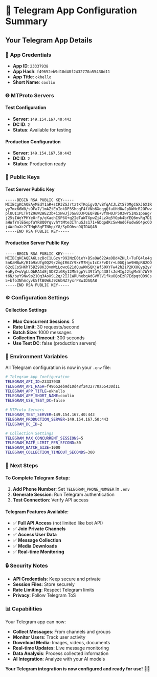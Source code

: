 # 📱 Telegram App Configuration Summary

## Your Telegram App Details

### 🔑 **App Credentials**
- **App ID**: `23337938`
- **App Hash**: `f49652eb9d10d48f2432770a55430d11`
- **App Title**: `okhello`
- **Short Name**: `coolio`

### 🌐 **MTProto Servers**

#### **Test Configuration**
- **Server**: `149.154.167.40:443`
- **DC ID**: `2`
- **Status**: Available for testing

#### **Production Configuration**
- **Server**: `149.154.167.50:443`
- **DC ID**: `2`
- **Status**: Production ready

### 🔐 **Public Keys**

#### **Test Server Public Key**
```
-----BEGIN RSA PUBLIC KEY-----
MIIBCgKCAQEAyMEdY1aR+sCR3ZSJrtztKTKqigvO/vBfqACJLZtS7QMgCGXJ6XIR
yy7mx66W0/sOFa7/1mAZtEoIokDP3ShoqF4fVNb6XeqgQfaUHd8wJpDWHcR2OFwv
plUUI1PLTktZ9uW2WE23b+ixNwJjJGwBDJPQEQFBE+vfmH0JP503wr5INS1poWg/
j25sIWeYPHYeOrFp/eXaqhISP6G+q2IeTaWTXpwZj4LzXq5YOpk4bYEQ6mvRq7D1
aHWfYmlEGepfaYR8Q0YqvvhYtMte3ITnuSJs171+GDqpdKcSwHnd6FudwGO4pcCO
j4WcDuXc2CTHgH8gFTNhp/Y8/SpDOhvn9QIDAQAB
-----END RSA PUBLIC KEY-----
```

#### **Production Server Public Key**
```
-----BEGIN RSA PUBLIC KEY-----
MIIBCgKCAQEA6LszBcC1LGzyr992NzE0ieY+BSaOW622Aa9Bd4ZHLl+TuFQ4lo4g
5nKaMBwK/BIb9xUfg0Q29/2mgIR6Zr9krM7HjuIcCzFvDtr+L0GQjae9H0pRB2OO
62cECs5HKhT5DZ98K33vmWiLowc621dQuwKWSQKjWf50XYFw42h21P2KXUGyp2y/
+aEyZ+uVgLLQbRA1dEjSDZ2iGRy12Mk5gpYc397aYp438fsJoHIgJ2lgMv5h7WY9
t6N/byY9Nw9p21Og3AoXSL2q/2IJ1WRUhebgAdGVMlV1fkuOQoEzR7EdpqtQD9Cs
5+bfo3Nhmcyvk5ftB0WkJ9z6bNZ7yxrP8wIDAQAB
-----END RSA PUBLIC KEY-----
```

### ⚙️ **Configuration Settings**

#### **Collection Settings**
- **Max Concurrent Sessions**: 5
- **Rate Limit**: 30 requests/second
- **Batch Size**: 1000 messages
- **Collection Timeout**: 300 seconds
- **Use Test DC**: false (production servers)

### 🔧 **Environment Variables**

All Telegram configuration is now in your `.env` file:

```bash
# Telegram App Configuration
TELEGRAM_API_ID=23337938
TELEGRAM_API_HASH=f49652eb9d10d48f2432770a55430d11
TELEGRAM_APP_TITLE=okhello
TELEGRAM_APP_SHORT_NAME=coolio
TELEGRAM_USE_TEST_DC=false

# MTProto Servers
TELEGRAM_TEST_SERVER=149.154.167.40:443
TELEGRAM_PRODUCTION_SERVER=149.154.167.50:443
TELEGRAM_DC_ID=2

# Collection Settings
TELEGRAM_MAX_CONCURRENT_SESSIONS=5
TELEGRAM_RATE_LIMIT_PER_SECOND=30
TELEGRAM_BATCH_SIZE=1000
TELEGRAM_COLLECTION_TIMEOUT_SECONDS=300
```

### 🚀 **Next Steps**

#### **To Complete Telegram Setup:**
1. **Add Phone Number**: Set `TELEGRAM_PHONE_NUMBER` in `.env`
2. **Generate Session**: Run Telegram authentication
3. **Test Connection**: Verify API access

#### **Telegram Features Available:**
- ✅ **Full API Access** (not limited like bot API)
- ✅ **Join Private Channels**
- ✅ **Access User Data**
- ✅ **Message Collection**
- ✅ **Media Downloads**
- ✅ **Real-time Monitoring**

### 🔒 **Security Notes**

- **API Credentials**: Keep secure and private
- **Session Files**: Store securely
- **Rate Limiting**: Respect Telegram limits
- **Privacy**: Follow Telegram ToS

### 📊 **Capabilities**

Your Telegram app can now:
- **Collect Messages**: From channels and groups
- **Monitor Users**: Track user activity
- **Download Media**: Images, videos, documents
- **Real-time Updates**: Live message monitoring
- **Data Analysis**: Process collected information
- **AI Integration**: Analyze with your AI models

**Your Telegram integration is now configured and ready for use!** 📱✨
